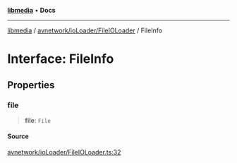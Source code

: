 [**libmedia**](../../../../README.md) • **Docs**

***

[libmedia](../../../../README.md) / [avnetwork/ioLoader/FileIOLoader](../README.md) / FileInfo

# Interface: FileInfo

## Properties

### file

> **file**: `File`

#### Source

[avnetwork/ioLoader/FileIOLoader.ts:32](https://github.com/zhaohappy/libmedia/blob/a88305ff5d10e91621f2d71d24c72fc85681b8f7/src/avnetwork/ioLoader/FileIOLoader.ts#L32)
